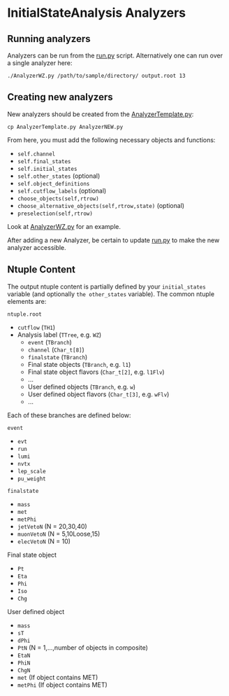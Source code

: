 InitialStateAnalysis Analyzers
==============================

Running analyzers
-----------------

Analyzers can be run from the [run.py](../run.py) script. Alternatively one can run over a single analyzer
here:

```
./AnalyzerWZ.py /path/to/sample/directory/ output.root 13
```

Creating new analyzers
----------------------

New analyzers should be created from the [AnalyzerTemplate.py](AnalyzerTemplate.py):

```
cp AnalyzerTemplate.py AnalyzerNEW.py
```

From here, you must add the following necessary objects and functions:

* `self.channel`
* `self.final_states`
* `self.initial_states`
* `self.other_states` (optional)
* `self.object_definitions`
* `self.cutflow_labels` (optional)
* `choose_objects(self,rtrow)`
* `choose_alternative_objects(self,rtrow,state)` (optional)
* `preselection(self,rtrow)`

Look at [AnalyzerWZ.py](AnalyzerWZ.py) for an example.

After adding a new Analyzer, be certain to update [run.py](../run.py) to make the new analyzer accessible.

Ntuple Content
--------------

The output ntuple content is partially defined by your `initial_states` variable (and optionally `the other_states`
variable). The common ntuple elements are:

`ntuple.root`
* `cutflow` (`TH1`)
* Analysis label (`TTree`, e.g. `WZ`)
  * `event` (`TBranch`)
  * `channel` (`Char_t[8]`)
  * `finalstate` (`TBranch`)
  * Final state objects (`TBranch`, e.g. `l1`)
  * Final state object flavors (`Char_t[2]`, e.g. `l1Flv`)
  * ...
  * User defined objects (`TBranch`, e.g. `w`)
  * User defined object flavors (`Char_t[3]`, e.g. `wFlv`)
  * ...

Each of these branches are defined below:

`event`
* `evt`
* `run`
* `lumi`
* `nvtx`
* `lep_scale`
* `pu_weight`

`finalstate`
* `mass`
* `met`
* `metPhi`
* `jetVetoN` (N = 20,30,40)
* `muonVetoN` (N = 5,10Loose,15)
* `elecVetoN` (N = 10)

Final state object
* `Pt`
* `Eta`
* `Phi`
* `Iso`
* `Chg`

User defined object
* `mass`
* `sT`
* `dPhi`
* `PtN` (N = 1,...,number of objects in composite)
* `EtaN`
* `PhiN`
* `ChgN`
* `met` (If object contains MET)
* `metPhi` (If object contains MET)
